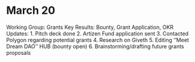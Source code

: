 # March 20

Working Group: Grants
Key Results: Bounty, Grant Application, OKR
Updates: 1. Pitch deck done
2. Artizen Fund application sent
3. Contacted Polygon regarding potential grants 
4. Research on Giveth
5. Editing ‘’Meet Dream DAO’’ HUB (bounty open)
6. Brainstorming/drafting future grants proposals